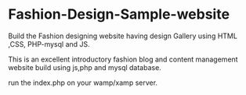 # Fashion-Design-Sample-website
Build the Fashion designing website having design  Gallery using HTML ,CSS, PHP-mysql and JS.


This is an excellent introductory fashion blog and content management website build using js,php and mysql database.

run the  index.php  on your wamp/xamp server. 
